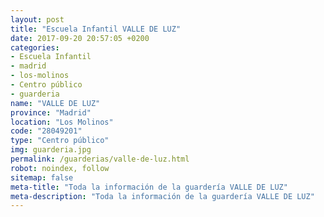 ```yaml
---
layout: post
title: "Escuela Infantil VALLE DE LUZ"
date: 2017-09-20 20:57:05 +0200
categories:
- Escuela Infantil
- madrid
- los-molinos
- Centro público
- guarderia
name: "VALLE DE LUZ"
province: "Madrid"
location: "Los Molinos"
code: "28049201"
type: "Centro público"
img: guarderia.jpg
permalink: /guarderias/valle-de-luz.html
robot: noindex, follow
sitemap: false
meta-title: "Toda la información de la guardería VALLE DE LUZ"
meta-description: "Toda la información de la guardería VALLE DE LUZ"
---
```

